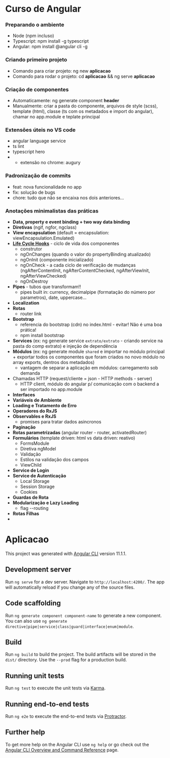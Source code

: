 # Curso de Angular

### Preparando o ambiente

* Node (npm incluso)
* Typescript: npm install -g typescript
* Angular: npm install @angular cli -g

### Criando primeiro projeto
* Comando para criar projeto: ng new **aplicacao** 
* Comando para rodar o projeto: cd **aplicacao** && ng serve **aplicacao**

### Criação de componentes
* Automaticamente: ng generate component **header**
* Manualmente: criar a pasta do componente, arquivos de style (scss), template (html), classe (ts com os metadados e import do angular), chamar no app.module e teplate principal

### Extensões úteis no VS code
* angular language service
* ts lint
* typescript hero
* + extensão no chrome: augury

### Padronização de commits
* feat: nova funcionalidade no app
* fix: solução de bugs
* chore: tudo que não se encaixa nos dois anteriores...

### Anotações minimalistas das práticas
* **Data, property e event binding + two way data binding**
* **Diretivas** (ngif, ngfor, ngclass)
* **View encapsulation** (default = encapsulation: viewEncapsulation.Emulated)
* **[Life Cycle Hooks](https://angular.io/guide/lifecycle-hooks)** - ciclo de vida dos componentes
    * construtor
    * ngOnChanges (quando o valor do propertyBinding atualizado)
    * ngOnInit (componente inicializado)
    * ngOnCheck - a cada ciclo de verificação de mudanças (ngAfterContentInit, ngAfterContentChecked, ngAfterViewInit, ngAfterViewChecked)
    * ngOnDestroy
* **Pipes** - tubos que transformam!!
    * pipes built in: currency, decimalpipe (formatação do número por parametros), date, uppercase...
* **Localization**
* **Rotas**
    * router link
* **Bootstrap**
    * referencia do bootstrap (cdn) no index.html - evitar! Não é uma boa prática!
    * npm install bootstrap
* **Services** (ex: ng generate service `extrato/extrato` - criando service na pasta do comp extrato) e injeção de dependência
* **Módulos** (ex: ng generate module `shared` e importar no módulo principal + exportar todos os componentes que foram criados no novo módulo no array exports, dentros dos metadados)
    * vantagem de separar a aplicação em módulos: carregamento sob demanda
* Chamadas HTTP (request/cliente = json - HTTP methods - server)
    * HTTP client, módulo do angular p/ comunicação com o backend a ser importado no app.module
* **Interfaces**
* **Variáveis de Ambiente**
* **Loading e Tratamento de Erro**
* **Operadores do RxJS**
* **Observables e RxJS**
    * promises para tratar dados asincronos
* **Paginação**
* **Rotas parametrizadas** (angular router - router, activatedRouter)
* **Formulários** (template driven: html vs data driven: reativo)
    * FormsModule
    * Diretiva ngModel
    * Validação
    * Estilos na validação dos campos
    * ViewChild
* **Service de Login**
* **Service de Autenticação**
    * Local Storage
    * Session Storage
    * Cookies
* **Guardas de Rota**
* **Modularização e Lazy Loading**
    * flag --routing
* **Rotas Filhas**
* 

# Aplicacao

This project was generated with [Angular CLI](https://github.com/angular/angular-cli) version 11.1.1.

## Development server

Run `ng serve` for a dev server. Navigate to `http://localhost:4200/`. The app will automatically reload if you change any of the source files.

## Code scaffolding

Run `ng generate component component-name` to generate a new component. You can also use `ng generate directive|pipe|service|class|guard|interface|enum|module`.

## Build

Run `ng build` to build the project. The build artifacts will be stored in the `dist/` directory. Use the `--prod` flag for a production build.

## Running unit tests

Run `ng test` to execute the unit tests via [Karma](https://karma-runner.github.io).

## Running end-to-end tests

Run `ng e2e` to execute the end-to-end tests via [Protractor](http://www.protractortest.org/).

## Further help

To get more help on the Angular CLI use `ng help` or go check out the [Angular CLI Overview and Command Reference](https://angular.io/cli) page.
